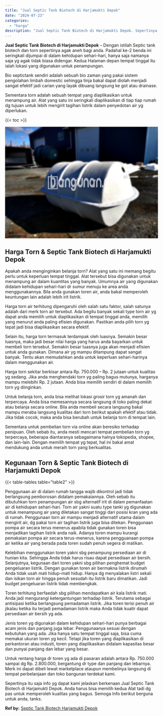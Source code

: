 ```yaml
---
title: "Jual Septic Tank Biotech di Harjamukti Depok"
date: "2024-07-23"
categories: 
  - "harga"
description: "Jual Septic Tank Biotech di Harjamukti Depok. Sepertinya itu saja info yg dapat kami jelaskan berkenaan Jual Septic Tank Biotech di Harjamukti Depok. Anda ha..."
---
```


**Jual Septic Tank Biotech di Harjamukti Depok** – Dengan istilah Septic tank biotech dan torn sepertinya agak aneh bagi anda. Padahal ke-2 benda ini seringkali dijumpai di dalam kehidupan sehari-hari, hanya saja namanya saja yg agak tidak biasa didengar. Kedua Halaman depan tempat tinggal itu ialah lokasi yang digunakan untuk penampungan.

Bio septictank sendiri adalah sebuah bio zaman yang pakai sistem pengolahan limbah domestic sehingga tinja bakal dapat diolah menjadi sangat efektif jadi carian yang layak dibuang langsung ke got atau drainase.

Sementara torn adalah sebuah tempat yang diaplikasikan untuk menampung air. Alat yang satu ini seringkali diaplikasikan di tiap tiap rumah dg tujuan untuk lebih mengirit tagihan listrik dalam penyedotan air yg diperlukan.

{{< toc >}}

![Jual Septic Tank Biotech di Harjamukti Depok](/images/jual-bio-septictank-05.png)

## Harga Torn & Septic Tank Biotech di Harjamukti Depok

Apakah anda menginginkan belanja torn? Alat yang satu ini memang begitu perlu untuk keperluan tempat tinggal. Alat tersebut bisa digunakan untuk menampung air dalam kuantitas yang banyak. Umumnya air yang digunakan didalam kehidupan sehari-hari dr sumur menuju ke area anda menggunakannya. Bila anda gunakan toren air, anda bakal memperoleh keuntungan lain adalah lebih irit listrik.

Harga torn air terhitung dipengaruhi oleh salah satu faktor, salah satunya adalah dari merk torn air tersebut. Ada begitu banyak sekali type torn air yg dapat anda memilih untuk diaplikasikan di tempat tinggal anda, memilih yang menurut anda paling efisien digunakan. Pastikan anda pilih torn yg tepat jadi bisa diaplikasikan secara efektif.

Selain itu, harga torn termasuk terdampak oleh luasnya. Semakin besar luasnya, maka jadi besar nilai harga yang harus anda bayarkan untuk membeli torn tersebut. Semakin besar luasnya juga akan menjadi efisien untuk anda gunakan. Dimana air yg mampu ditampung dapat sangat banyak. Tentu akan memudahkan anda untuk keperluan sehari-harinya dalam menggunakan air.

Harga torn sekitar berkisar antara Rp. 750.000 – Rp. 2 jutaan untuk kualitas yg sedang. Jika anda menghendaki torn yg paling bagus mutunya, harganya mampu melebihi Rp. 2 jutaan. Anda bisa memilih sendiri di dalam memilih torn yg diinginkan.

Untuk belanja torn, anda bisa melihat lokasi grosir torn yg amanah dan terpercaya. Anda bisa memesannya secara langsung di toko paling dekat atau belanja secara online. Bila anda membeli secara langsung bakal mampu meraba langsung kualitas dari torn berikut apakah efektif atau tidak. Jika tidak cocok, maka anda bisa berubah untuk belanja torn di tempat lain.

Sementara untuk pembelian torn via online akan beresiko terhadap penipuan. Oleh sebab itu, anda mesti mencari tempat pembelian torn yg terpercaya, beberapa diantaranya sebagaimana halnya tokopedia, shopee, dan lain-lain. Dengan memilih tempat yg tepat, hal ini bakal amat mendukung anda untuk meraih torn yang berkualitas.

## Kegunaan Torn & Septic Tank Biotech di Harjamukti Depok

{{< table-tables table="table2" >}}

Penggunaan air di dalam rumah tangga wajib dikontrol jadi tidak berlangsung pemborosan didalam pemakaiannya. Oleh sebab itu dibutuhkan torn penampungan air sbg alternatif irit di dalam pemanfaatan air di kehidupan sehari-hari. Torn air yakni suatu type tanki yg digunakan untuk menampung air yang diletakan sangat tinggi dari posisi kran yang ada di rumah. Penggunaan torn air mampu menjadi alternatif utama dalam mengirit air, dg pakai torn air tagihan listrik juga bisa ditekan. Penggunaan pompa air secara terus menerus apabila tidak gunakan toren bisa menjadikan tagihan listrik anda naik. Adanya toren mampu kurangi pemakaian pompa air secara terus-menerus, karena pengguanaan pompa air ketika air yang berada pada toren sudah penuh segera di matikan.

Kelebihan menggunakan toren yakni sbg penampung persediaan air di hunian kita. Sehingga Anda tidak harus risau dapat persediaan air bersih. Selanjutnya, kegunaan dari toren yakni sbg pilihan penghemat budget pengeluaran listrik. Dengan gunakan toren air bermakna listrik dirumah Anda tidak usah mati hidup-mati hidup. Hanya dg menyalakan listri sekali dan isikan torn air hingga penuh sesudah itu listrik baru dimatikan. Jadi budget pengeluaran listrik tidak membengkak.

Toren terhitung berfaedah sbg pilihan mendapatkan air kala listrik mati. Anda jadi mengurangi ketergantungan terhadap listrik. Terutama sebagai antisipasi ketika berlangsung pemadaman listrik. Jika toren terisi penuh air jikalau ketika itu terjadi pemadaman listrik maka Anda tidak kuatir dapat persediaan air bersih yg ada.

Jenis toren yg digunakan dalam kehidupan sehari-hari punya berbagai acam jenis dan panjang juga lebar. Penggunaanya sesuai dengan kebutuhan yang ada. Jika hanya satu tempat tinggal saja, bisa cuma memakai ukuran toren yg kecil. Tetapi jika toren yang diaplikasikan di perkantoran atau industi, toren yang diaplikasikan didalam kapasitas besar dan punyai panjang dan lebar yang besar.

Untuk rentang harga dr toren yg ada di pasaran adalah antara Rp. 750.000 sampai dg Rp. 2.800.000, bergantung dr type dan panjang dan lebarnya. Merk ini dapat dibeli lewat marketplace ataupun membelinya langsung di tempat perbelanjaan dan toko bangunan terdekat kami.

Sepertinya itu saja info yg dapat kami jelaskan berkenaan Jual Septic Tank Biotech di Harjamukti Depok. Anda harus bisa memilih kedua Alat tadi dg pas untuk memperoleh kualitas yang bagus. Semoga Info berikut berguna untuk anda, tanks.

**Ref by:** [Septic Tank Biotech Harjamukti Depok](https://id.wikipedia.org/wiki/Septic)
